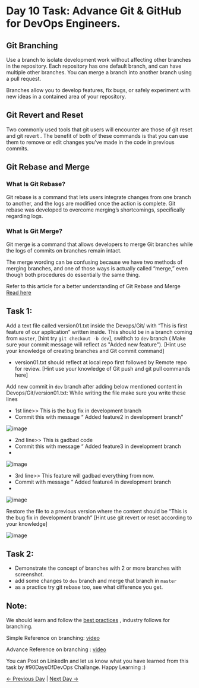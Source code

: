 # Day 10 Task: Advance Git & GitHub for DevOps Engineers.

## Git Branching

Use a branch to isolate development work without affecting other branches in the repository. Each repository has one default branch, and can have multiple other branches. You can merge a branch into another branch using a pull request.

Branches allow you to develop features, fix bugs, or safely experiment with new ideas in a contained area of your repository.

## Git Revert and Reset

Two commonly used tools that git users will encounter are those of git reset and git revert . The benefit of both of these commands is that you can use them to remove or edit changes you’ve made in the code in previous commits.

## Git Rebase and Merge

### What Is Git Rebase?

Git rebase is a command that lets users integrate changes from one branch to another, and the logs are modified once the action is complete. Git rebase was developed to overcome merging’s shortcomings, specifically regarding logs.

### What Is Git Merge?

Git merge is a command that allows developers to merge Git branches while the logs of commits on branches remain intact.

The merge wording can be confusing because we have two methods of merging branches, and one of those ways is actually called “merge,” even though both procedures do essentially the same thing.

Refer to this article for a better understanding of Git Rebase and Merge [Read here](https://www.simplilearn.com/git-rebase-vs-merge-article)

## Task 1:

Add a text file called version01.txt inside the Devops/Git/ with “This is first feature of our application” written inside.
This should be in a branch coming from `master`,
[hint try `git checkout -b dev`],
swithch to `dev` branch ( Make sure your commit message will reflect as "Added new feature").
[Hint use your knowledge of creating branches and Git commit command]

- version01.txt should reflect at local repo first followed by Remote repo for review.
  [Hint use your knowledge of Git push and git pull commands here]
  
Add new commit in `dev` branch after adding below mentioned content in Devops/Git/version01.txt:
While writing the file make sure you write these lines

- 1st line>> This is the bug fix in development branch
- Commit this with message “ Added feature2 in development branch”
  
![image](https://github.com/amrit7198/90DaysOfDevOps/assets/36197073/d04fe3b9-9989-4899-ba91-a4294d57cf67)

- 2nd line>> This is gadbad code
- Commit this with message “ Added feature3 in development branch
- 
![image](https://github.com/amrit7198/90DaysOfDevOps/assets/36197073/10881a61-ed06-4f77-bcec-7d5f8a765df6)

- 3rd line>> This feature will gadbad everything from now.
- Commit with message “ Added feature4 in development branch
- 
![image](https://github.com/amrit7198/90DaysOfDevOps/assets/36197073/3f024a45-0ba3-4a0d-b11c-e8f1ce895aa0)

Restore the file to a previous version where the content should be “This is the bug fix in development branch”
[Hint use git revert or reset according to your knowledge]

![image](https://github.com/amrit7198/90DaysOfDevOps/assets/36197073/c4aa9704-8aac-46c1-9e6d-9d5de8fc3785)


## Task 2:

- Demonstrate the concept of branches with 2 or more branches with screenshot.
- add some changes to `dev` branch and merge that branch in `master`
- as a practice try git rebase too, see what difference you get.

## Note:

We should learn and follow the [best practices](https://www.flagship.io/git-branching-strategies/) , industry follows for branching.

Simple Reference on branching: [video](https://youtu.be/NzjK9beT_CY)

Advance Reference on branching : [video](https://youtu.be/7xhkEQS3dXw)

You can Post on LinkedIn and let us know what you have learned from this task by #90DaysOfDevOps Challange. Happy Learning :)

[← Previous Day](../day09/README.md) | [Next Day →](../day11/README.md)
